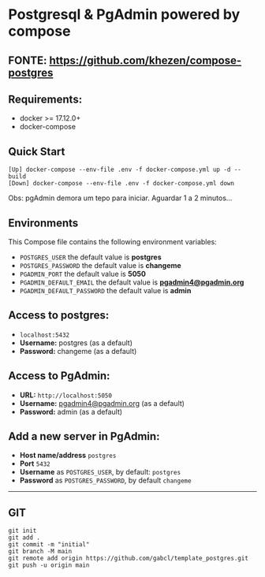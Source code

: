 # Postgresql & PgAdmin powered by compose
## FONTE: https://github.com/khezen/compose-postgres


## Requirements:
* docker >= 17.12.0+
* docker-compose

## Quick Start  

    [Up] docker-compose --env-file .env -f docker-compose.yml up -d --build
    [Down] docker-compose --env-file .env -f docker-compose.yml down

Obs: pgAdmin demora um tepo para iniciar. Aguardar 1 a 2 minutos...


## Environments
This Compose file contains the following environment variables:

* `POSTGRES_USER` the default value is **postgres**
* `POSTGRES_PASSWORD` the default value is **changeme**
* `PGADMIN_PORT` the default value is **5050**
* `PGADMIN_DEFAULT_EMAIL` the default value is **pgadmin4@pgadmin.org**
* `PGADMIN_DEFAULT_PASSWORD` the default value is **admin**

## Access to postgres: 
* `localhost:5432`
* **Username:** postgres (as a default)
* **Password:** changeme (as a default)

## Access to PgAdmin: 
* **URL:** `http://localhost:5050`
* **Username:** pgadmin4@pgadmin.org (as a default)
* **Password:** admin (as a default)

## Add a new server in PgAdmin:
* **Host name/address** `postgres`
* **Port** `5432`
* **Username** as `POSTGRES_USER`, by default: `postgres`
* **Password** as `POSTGRES_PASSWORD`, by default `changeme`


----------------------------------------------
## GIT

    git init  
    git add .  
    git commit -m "initial"  
    git branch -M main  
    git remote add origin https://github.com/gabcl/template_postgres.git  
    git push -u origin main  